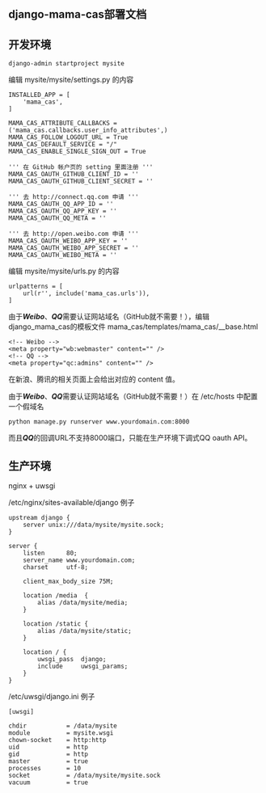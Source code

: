 django-mama-cas部署文档
-----------------------

## 开发环境

```
django-admin startproject mysite
```

编辑 mysite/mysite/settings.py 的内容

```
INSTALLED_APP = [
    'mama_cas',
]

MAMA_CAS_ATTRIBUTE_CALLBACKS = ('mama_cas.callbacks.user_info_attributes',)
MAMA_CAS_FOLLOW_LOGOUT_URL = True
MAMA_CAS_DEFAULT_SERVICE = "/"
MAMA_CAS_ENABLE_SINGLE_SIGN_OUT = True

''' 在 GitHub 帐户页的 setting 里面注册 '''
MAMA_CAS_OAUTH_GITHUB_CLIENT_ID = ''
MAMA_CAS_OAUTH_GITHUB_CLIENT_SECRET = ''

''' 去 http://connect.qq.com 申请 '''
MAMA_CAS_OAUTH_QQ_APP_ID = ''
MAMA_CAS_OAUTH_QQ_APP_KEY = ''
MAMA_CAS_OAUTH_QQ_META = ''

''' 去 http://open.weibo.com 申请 '''
MAMA_CAS_OAUTH_WEIBO_APP_KEY = ''                                        
MAMA_CAS_OAUTH_WEIBO_APP_SECRET = ''
MAMA_CAS_OAUTH_WEIBO_META = ''
```

编辑 mysite/mysite/urls.py 的内容

```
urlpatterns = [
    url(r'', include('mama_cas.urls')),
]
```

由于***Weibo***、***QQ***需要认证网站域名（GitHub就不需要！），编辑django_mama_cas的模板文件
mama_cas/templates/mama_cas/__base.html

```
<!-- Weibo -->
<meta property="wb:webmaster" content="" />
<!-- QQ -->
<meta property="qc:admins" content="" />
```

在新浪、腾讯的相关页面上会给出对应的 content 值。

由于***Weibo***、***QQ***需要认证网站域名（GitHub就不需要！）在 /etc/hosts 中配置一个假域名

```
python manage.py runserver www.yourdomain.com:8000
```

而且***QQ***的回调URL不支持8000端口，只能在生产环境下调式QQ oauth API。

## 生产环境

nginx + uwsgi

/etc/nginx/sites-available/django 例子

```
upstream django {
    server unix:///data/mysite/mysite.sock;
}

server {
    listen      80;
    server_name www.yourdomain.com;
    charset     utf-8;

    client_max_body_size 75M;

    location /media  {
        alias /data/mysite/media;
    }

    location /static {
        alias /data/mysite/static;
    }

    location / {
        uwsgi_pass  django;
        include     uwsgi_params;
    }
}
```

/etc/uwsgi/django.ini 例子

```
[uwsgi]

chdir           = /data/mysite
module          = mysite.wsgi
chown-socket    = http:http
uid             = http
gid             = http
master          = true
processes       = 10
socket          = /data/mysite/mysite.sock
vacuum          = true
```
